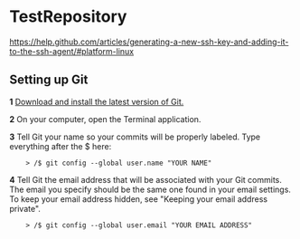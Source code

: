 # TestRepository
https://help.github.com/articles/generating-a-new-ssh-key-and-adding-it-to-the-ssh-agent/#platform-linux

## Setting up Git
**1**   [Download and install the latest version of Git.](https://git-scm.com/downloads)

**2**   On your computer, open the Terminal application.

**3**   Tell Git your name so your commits will be properly labeled. Type everything after the $ here:

        > /$ git config --global user.name "YOUR NAME"
        
**4**   Tell Git the email address that will be associated with your Git commits. The email you specify should be the same one found in your email settings. To keep your email address hidden, see "Keeping your email address private".

        > /$ git config --global user.email "YOUR EMAIL ADDRESS"

  
